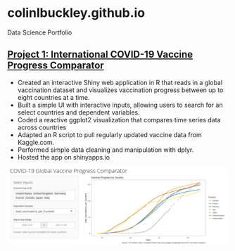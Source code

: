 # colinlbuckley.github.io
Data Science Portfolio

## [Project 1: International COVID-19 Vaccine Progress Comparator](https://github.com/colinlbuckley/vaccine_progress_app)
* Created an interactive Shiny web application in R that reads in a global vaccination dataset and visualizes vaccination progress between up to eight countries at a time.
* Built a simple UI with interactive inputs, allowing users to search for an select countries and dependent variables.
* Coded a reactive ggplot2 visualization that compares time series data across countries
* Adapted an R script to pull regularly updated vaccine data from Kaggle.com.
* Performed simple data cleaning and manipulation with dplyr.
* Hosted the app on shinyapps.io

![](/images/thumbnail.png)
